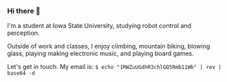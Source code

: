 ### Hi there 👋

I'm a student at Iowa State University, studying robot control and perception.

Outside of work and classes, I enjoy climbing, mountain biking, blowing glass, playing making electronic music, and playing board games.

Let's get in touch. My email is: `$ echo "1RWZuUGdhR3chlGQ5Rmb11Wb" | rev | base64 -d`
